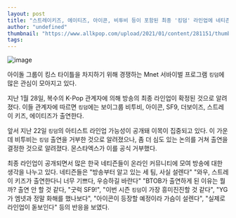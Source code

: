 ```yaml
---
layout: post
title: "스트레이키즈, 에이티즈, 아이콘, 비투비 등이 포함된 최종 '킹덤' 라인업에 네티즌들은 어떤 반응을 보이고 있다."
author: "undefined"
thumbnail: "https://www.allkpop.com/upload/2021/01/content/281151/thumb/1611852677-image.png"
tags: 
---
```



![image](https://www.allkpop.com/upload/2021/01/content/281151/1611852677-image.png)

아이돌 그룹이 킹스 타이틀을 차지하기 위해 경쟁하는 Mnet 서바이벌 프로그램 `킹덤`에 많은 관심이 모아지고 있다.

지난 1월 28일, 복수의 K-Pop 관계자에 의해 방송의 최종 라인업이 확정된 것으로 알려졌다. 이들 관계자에 따르면 `킹덤`에는 보이그룹 비투비, 아이콘, SF9, 더보이즈, 스트레이 키즈, 에이티즈가 출연한다.

앞서 지난 22일 `킹덤`의 아티스트 라인업 가능성이 공개돼 이목이 집중되고 있다. 이 가운데 비투비는 `킹덤` 출연을 거부한 것으로 알려졌으나, 좀 더 심도 있는 논의를 거쳐 출연을 결정한 것으로 알려졌다. 몬스타엑스가 이를 공식 거부했다.

최종 라인업이 공개되면서 많은 한국 네티즌들이 온라인 커뮤니티에 모여 방송에 대한 생각을 나누고 있다. 네티즌들은 "방송부터 알고 있는 세 팀, 사실 설렌다" "와우, 스트레이 키즈가 출연한다니 너무 기쁘다, 우승하길 바란다" "BTOB가 출연하게 된 이유는 뭘까? 출연 안 할 것 같다, "굿럭 SF9!", "이번 시즌 `킹덤`이 가장 흥미진진할 것 같다", "YG가 엠넷과 정말 화해를 했나보다", "아이콘이 등장할 예정이라 가슴이 설렌다", "실제로 라인업이 돋보인다" 등의 반응을 보였다.